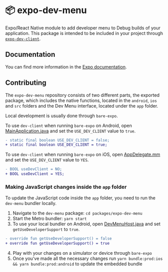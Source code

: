 # 📦 expo-dev-menu

Expo/React Native module to add developer menu to Debug builds of your application. This package is intended to be included in your project through [`expo-dev-client`](https://docs.expo.dev/home/develop/development-builds/introduction/#what-is-an-expo-dev-client).

## Documentation

You can find more information in the [Expo documentation](https://docs.expo.dev/home/develop/development-builds/introduction).

## Contributing

The `expo-dev-menu` repository consists of two different parts, the exported package, which includes the native functions, located in the `android`, `ios` and `src` folders and the Dev Menu interface, located under the `app` folder.

Local development is usually done through `bare-expo`.

To use `dev-client` when running `bare-expo` on Android, open [MainApplication.java](/apps/bare-expo/android/app/src/main/java/dev/expo/payments/MainApplication.java) and set the `USE_DEV_CLIENT` value to `true`.

```diff
- static final boolean USE_DEV_CLIENT = false;
+ static final boolean USE_DEV_CLIENT = true;
```

To use `dev-client` when running `bare-expo` on iOS, open [AppDelegate.mm](/apps/bare-expo/ios/BareExpo/AppDelegate.mm) and set the `USE_DEV_CLIENT` value to `YES`.

```diff
- BOOL useDevClient = NO;
+ BOOL useDevClient = YES;
```

### Making JavaScript changes inside the `app` folder

To update the JavaScript code inside the `app` folder, you need to run the `dev-menu` bundler locally.

1. Navigate to the `dev-menu` package: `cd packages/expo-dev-menu`
2. Start the Metro bundler: `yarn start`
3. To use your local bundler on Android, open [DevMenuHost.java](/packages/expo-dev-menu/android/src/debug/java/expo/modules/devmenu/DevMenuHost.kt) and set `getUseDeveloperSupport` to `true`.

```diff
- override fun getUseDeveloperSupport() = false
+ override fun getUseDeveloperSupport() = true
```

4. Play with your changes on a simulator or device through `bare-expo`
5. Once you've made all the necessary changes run `yarn bundle:prod:ios && yarn bundle:prod:android` to update the embedded bundle
